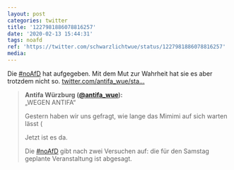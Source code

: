 ```yaml
---
layout: post
categories: twitter
title: '1227981886078816257'
date: '2020-02-13 15:44:31'
tags: noafd
ref: 'https://twitter.com/schwarzlichtwue/status/1227981886078816257'
media:
---
```

Die [#noAfD](/t/noafd) hat aufgegeben. Mit dem Mut zur Wahrheit hat sie es aber trotzdem nicht so. [twitter.com/antifa_wue/sta…](https://twitter.com/antifa_wue/status/1227981423388307459)
> <b>Antifa Würzburg ([@antifa_wue](https://twitter.com/antifa_wue)):</b>  
>„WEGEN ANTIFA“  
>  
>  
>  
>Gestern haben wir uns gefragt, wie lange das Mimimi auf sich warten lässt (  
>  
>  
>  
>Jetzt ist es da.  
>  
>  
>  
>Die [#noAfD](/t/noafd) gibt nach zwei Versuchen auf: die für den Samstag geplante Veranstaltung ist abgesagt.  
>  
>   

